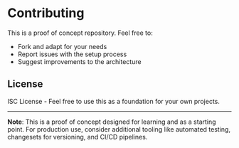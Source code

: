 # Contributing

This is a proof of concept repository. Feel free to:

- Fork and adapt for your needs
- Report issues with the setup process
- Suggest improvements to the architecture

## License

ISC License - Feel free to use this as a foundation for your own projects.

---

**Note**: This is a proof of concept designed for learning and as a starting
point. For production use, consider additional tooling like automated testing,
changesets for versioning, and CI/CD pipelines. 